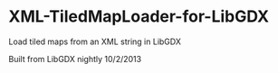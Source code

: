 XML-TiledMapLoader-for-LibGDX
=============================

Load tiled maps from an XML string in LibGDX

Built from LibGDX nightly 10/2/2013
